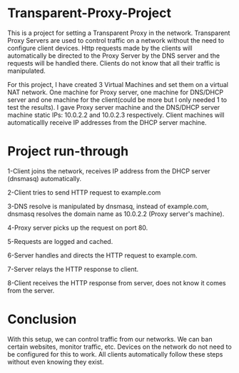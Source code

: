 # Transparent-Proxy-Project

This is a project for setting a Transparent Proxy in the network. Transparent Proxy Servers are used to control traffic on a network without the need to configure client devices. Http requests made by the clients will automatically be directed to the Proxy Server by the DNS server and the requests will be handled there. Clients do not know that all their traffic is manipulated.

For this project, I have created 3 Virtual Machines and set them on a virtual NAT network. One machine for Proxy server, one machine for DNS/DHCP server and one machine for the client(could be more but I only needed 1 to test the results). I gave Proxy server machine and the DNS/DHCP server machine static IPs: 10.0.2.2 and 10.0.2.3 respectively. Client machines will automaticallly receive IP addresses from the DHCP server machine.

# Project run-through
1-Client joins the network, receives IP address from the DHCP server (dnsmasq) automatically. 

2-Client tries to send HTTP request to example.com

3-DNS resolve is manipulated by dnsmasq, instead of example.com, dnsmasq resolves the domain name as 10.0.2.2 (Proxy server's machine).

4-Proxy server picks up the request on port 80. 

5-Requests are logged and cached.

6-Server handles and directs the HTTP request to example.com.

7-Server relays the HTTP response to client.

8-Client receives the HTTP response from server, does not know it comes from the server.


# Conclusion

With this setup, we can control traffic from our networks. We can ban certain websites, monitor traffic, etc. Devices on the network do not need to be configured for this to work. All clients automatically follow these steps without even knowing they exist. 
